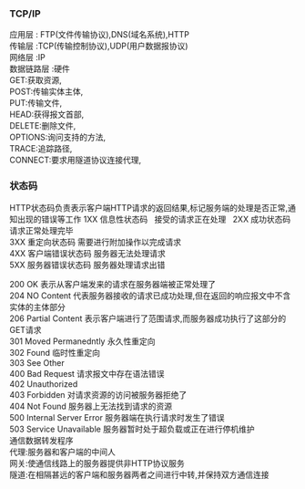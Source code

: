### TCP/IP
应用层 : FTP(文件传输协议),DNS(域名系统),HTTP      
传输层 :TCP(传输控制协议),UDP(用户数据报协议)    
网络层 :IP  
数据链路层 :硬件  
GET:获取资源,  
POST:传输实体主体,  
PUT:传输文件,  
HEAD:获得报文首部,  
DELETE:删除文件,  
OPTIONS:询问支持的方法,  
TRACE:追踪路径,  
CONNECT:要求用隧道协议连接代理,  
### 状态码
HTTP状态码负责表示客户端HTTP请求的返回结果,标记服务端的处理是否正常,通知出现的错误等工作
1XX 信息性状态码       接受的请求正在处理  
2XX 成功状态码         请求正常处理完毕  
3XX 重定向状态码       需要进行附加操作以完成请求  
4XX 客户端错误状态码    服务器无法处理请求  
5XX 服务器错误状态码    服务器处理请求出错  

200 OK      表示从客户端发来的请求在服务器端被正常处理了  
204 NO Content 代表服务器接收的请求已成功处理,但在返回的响应报文中不含实体的主体部分  
206 Partial Content 表示客户端进行了范围请求,而服务器成功执行了这部分的GET请求  
301 Moved Permanedntly 永久性重定向  
302 Found 临时性重定向  
303 See Other  
400 Bad Request 请求报文中存在语法错误  
402 Unauthorized  
403 Forbidden 对请求资源的访问被服务器拒绝了  
404 Not Found 服务器上无法找到请求的资源  
500 Internal Server Error 服务器端在执行请求时发生了错误  
503 Service Unavailable 服务器暂时处于超负载或正在进行停机维护  
通信数据转发程序  
代理:服务器和客户端的中间人  
网关:使通信线路上的服务器提供非HTTP协议服务  
隧道:在相隔甚远的客户端和服务器两者之间进行中转,并保持双方通信连接  



























